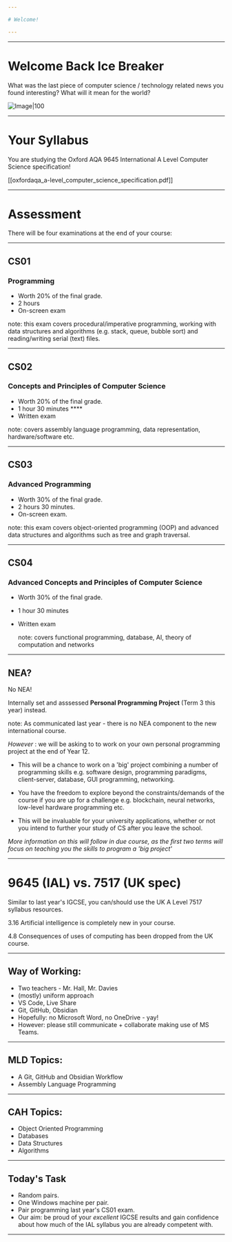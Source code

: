 ```yaml
---

# Welcome!

---
```


---

# Welcome Back Ice Breaker

<split even>

What was the last piece of computer science / technology related news you found interesting? What will it mean for the world? <!-- element class="fragment" -->

![Image|100](https://pfst.cf2.poecdn.net/base/image/f466bd1422f33c70e2661ee95910d48963953b6b2e59920571dd832ed3be9da3?w=1024&h=768&pmaid=452171447) <!-- element class="fragment" -->

</split>


---
# Your Syllabus

You are studying the Oxford AQA 9645 International A Level Computer Science specification!

[[oxfordaqa_a-level_computer_science_specification.pdf]]

---
# Assessment

There will be four examinations at the end of your course:

---
## CS01

### Programming 

- Worth 20% of the final grade. <!-- element class="fragment" -->
- 2 hours <!-- element class="fragment" -->
- On-screen exam <!-- element class="fragment" -->

note: this exam covers procedural/imperative programming, working with data structures and algorithms (e.g. stack, queue, bubble sort) and reading/writing serial (text) files.

---
## CS02

### Concepts and Principles of Computer Science

- Worth 20% of the final grade. <!-- element class="fragment" -->
- 1 hour 30 minutes <!-- element class="fragment" -->****
- Written exam <!-- element class="fragment" -->

note: covers assembly language programming, data representation, hardware/software etc.

---

## CS03

### Advanced Programming

- Worth 30% of the final grade. <!-- element class="fragment" -->
- 2 hours 30 minutes. <!-- element class="fragment" -->
- On-screen exam. <!-- element class="fragment" -->

note: this exam covers object-oriented programming (OOP) and advanced data structures and algorithms such as tree and graph traversal.

---

## CS04

### Advanced Concepts and Principles of Computer Science

- Worth 30% of the final grade. <!-- element class="fragment" -->
- 1 hour 30 minutes <!-- element class="fragment" -->
- Written exam <!-- element class="fragment" -->

	note: covers functional programming, database, AI, theory of computation and networks

---

## NEA?

No NEA! <!-- element class="fragment" -->

Internally set and asssessed **Personal Programming Project** (Term 3 this year) instead. <!-- element class="fragment" -->

note: As communicated last year - there is no NEA component to the new international course. 

_However_ : we will be asking to to work on your own personal programming project at the end of Year 12.

- This will be a chance to work on a 'big' project combining a number of programming skills e.g. software design, programming paradigms, client-server, database, GUI programming, networking.

- You have the freedom to explore beyond the constraints/demands of the course if you are up for a challenge e.g. blockchain, neural networks, low-level hardware programming etc.

- This will be invaluable for your university applications,  whether or not you intend to further your study of CS after you leave the school.

_More information on this will follow in due course, as the first two terms will focus on teaching you the skills to program a 'big project'_

----

# 9645 (IAL) vs. 7517 (UK spec)

Similar to last year's IGCSE, you can/should use the UK A Level 7517 syllabus resources. <!-- element class="fragment" -->

3.16 Artificial intelligence is completely new in your course. <!-- element class="fragment" -->

4.8 Consequences of uses of computing has been dropped from the UK course. <!-- element class="fragment" -->



---

## Way of Working:

- Two teachers - Mr. Hall, Mr. Davies <!-- element class="fragment" -->
- (mostly) uniform approach <!-- element class="fragment" -->
- VS Code, Live Share <!-- element class="fragment" -->
- Git, GitHub, Obsidian <!-- element class="fragment" -->
- Hopefully: no Microsoft Word, no OneDrive - yay! <!-- element class="fragment" -->
- However: please still communicate + collaborate making use of MS Teams. <!-- element class="fragment" -->

---

## MLD Topics:

- A Git, GitHub and Obsidian Workflow <!-- element class="fragment" -->
- Assembly Language Programming <!-- element class="fragment" -->

---

## CAH Topics:

- Object Oriented Programming <!-- element class="fragment" -->
- Databases <!-- element class="fragment" -->
- Data Structures <!-- element class="fragment" -->
- Algorithms <!-- element class="fragment" -->

---

## Today's Task

- Random pairs. <!-- element class="fragment" -->
- One Windows machine per pair. <!-- element class="fragment" -->
- Pair programming last year's CS01 exam. <!-- element class="fragment" -->
- Our aim: be proud of your *excellent* IGCSE results and gain confidence about how much of the IAL syllabus you are already competent with. <!-- element class="fragment" -->

---
